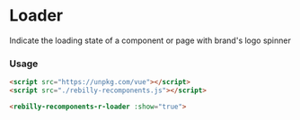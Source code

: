 # Loader

Indicate the loading state of a component or page with brand's logo spinner

### Usage

```html
<script src="https://unpkg.com/vue"></script>
<script src="./rebilly-recomponents.js"></script>

<rebilly-recomponents-r-loader :show="true">

```